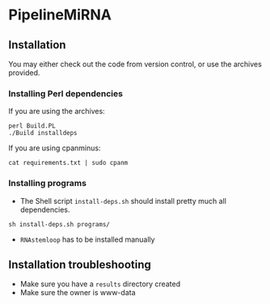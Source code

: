 PipelineMiRNA
=============

Installation
------------

You may either check out the code from version control, or use the archives provided.

### Installing Perl dependencies

If you are using the archives:
```
perl Build.PL
./Build installdeps
```

If you are using cpanminus:
```
cat requirements.txt | sudo cpanm
```

### Installing programs

- The Shell script `install-deps.sh` should install pretty much all dependencies.
```
sh install-deps.sh programs/
```
- `RNAstemloop` has to be installed manually

Installation troubleshooting
----------------------------

- Make sure you have a `results` directory created
- Make sure the owner is www-data



